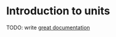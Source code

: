 # Introduction to units

TODO: write [great documentation](http://jacobian.org/writing/what-to-write/)
